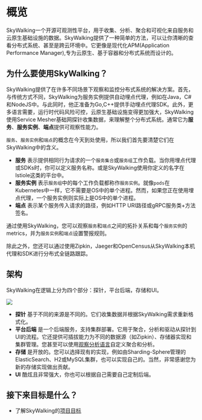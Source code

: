 # 概览
   SkyWalking一个开源可观测性平台，用于收集、分析、聚合和可视化来自服务和云原生基础设施的数据。SkyWalking提供了一种简单的方法，可以让你清晰的查看分布式系统、甚至是跨云环境中。它更像是现代化APM(Application Performance Manager),专为云原生、基于容器和分布式系统而设计的。

## 为什么要使用SkyWalking？
   SkyWalking提供了在许多不同场景下观察和监控分布式系统的解决方案。首先，与传统方式不同，SkyWalking为服务实例提供自动埋点代理，例如在Java，C#和NodeJS中。与此同时，他正准备为Go,C++提供手动埋点代理SDK。此外，更多语言需要，运行时代码风险可控，云原生基础设施变得更加强大，SkyWalking使用Service Mesher基础网探针收集数据，来理解整个分布式系统。通常它为**服务**、**服务实例**、**端点**提供可观察性能力。
    
   `服务`、`服务实例`和`端点`的概念在今天到处使用，所以我们首先要清楚它们在SkyWalking中的含义。
             
- **服务**  表示提供相同行为请求的一个`服务集合`或`服务组`工作负载。当你用埋点代理或SDKs时，你可以定义服务名称。或是SkyWalking使用你定义的名字在Istiole这类的平台中。
- **服务实例**  表示`服务组`中的每个工作负载都称作`服务实例`。就像`pods`在Kubernetes中一样，它不需要是OS中的单个进程。然而，如果您正在使用埋点代理，一个服务实例则实际上是OS中的单个进程。
- **端点**  表示某个服务传入请求的路径，例如HTTP URI路径或gRPC服务类+方法签名。
 
通过使用SkyWalking，您可以观察`服务`和`端点`之间的拓扑关系和每个`服务实例`的metrics，并为`服务实例`和`端点`设置警报规则。
   
除此之外，您还可以通过使用Zipkin，Jaeger和OpenCensus从SkyWalking本机代理和SDK进行分布式全链路跟踪。
   
## 架构

   SkyWalking在逻辑上分为四个部分：探针，平台后端，存储和UI。
   
   <img src="https://skywalkingtest.github.io/page-resources/6_overview.png"/>

- **探针**  基于不同的来源是不同的。它们收集数据并根据SkyWalking需求重新格式化。
- **平台后端**  是一个后端服务，支持集群部署。它用于聚合，分析和驱动从探针到UI的流程。它还提供可插拔能力为不同的数据源（如Zipkin）、存储器实现和集群管理。您甚至可以使用[观察分析语言](oal-cn.md)自定义聚合和分析。
- **存储**  是开放的。您可以选择现有的实现，例如由Sharding-Sphere管理的ElasticSearch、H2或MySQL集群，也可以实现自己的。当然，非常感谢您为新的存储实现做出贡献。
- **UI**  酷炫且非常强大，你也可以根据自己需要自己定制后端。
   
## 接下来目标是什么？
   
   * 了解SkyWalking的[项目目标](project-goals-cn.md)